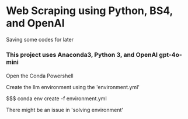 # Web Scraping using Python, BS4, and OpenAI
Saving some codes for later

### This project uses Anaconda3, Python 3, and OpenAI gpt-4o-mini
####

Open the Conda Powershell

Create the llm environment using the 'environment.yml'

$$$ conda env create -f environment.yml

There might be an issue in 'solving environment'